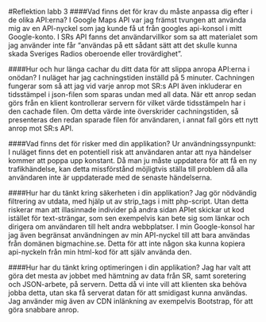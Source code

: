 #Reflektion labb 3
####Vad finns det för krav du måste anpassa dig efter i de olika API:erna?
I Google Maps API var jag främst tvungen att använda mig av en API-nyckel som jag kunde få ut från googles api-konsol i mitt Google-konto.
I SRs API fanns det användarvillkor som sa att materialet som jag använder inte får “användas på ett sådant sätt att det skulle kunna skada Sveriges Radios oberoende eller trovärdighet”. 

####Hur och hur länga cachar du ditt data för att slippa anropa API:erna i onödan?
I nuläget har jag cachningstiden inställd på 5 minuter. Cachningen fungerar som så att jag vid varje anrop mot SR:s API även inkluderar en tidsstämpel i json-filen som sparas undan med all data. När ett anrop sedan görs från en klient kontrollerar servern för vilket värde tidsstämpeln har i den cachade filen. Om detta värde inte överskrider cachningstiden, så presenteras den redan sparade filen för användaren, i annat fall görs ett nytt anrop mot SR:s API.

####Vad finns det för risker med din applikation?
Ur användningssynpunkt: I nuläget finns det en potentiell risk att användaren antar att nya händelser kommer att poppa upp konstant. Då man ju måste uppdatera för att få en ny trafikhändelse, kan detta missförstånd möjligtvis ställa till problem då alla användaren inte är uppdaterade med de senaste händelserna.

####Hur har du tänkt kring säkerheten i din applikation?
Jag gör nödvändig filtrering av utdata, med hjälp ut av strip_tags i mitt php-script. Utan detta riskerar man att illasinnade individer på andra sidan APIet skickar ut kod istället för text-strängar, som sen exempelvis kan bete sig som länkar och dirigera om användaren till helt andra webbplatser.
I min Google-konsol har jag även begränsat användningen av min API-nyckel till att bara användas från domänen bigmachine.se. Detta för att inte någon ska kunna kopiera api-nyckeln från min html-kod för att själv använda den.

####Hur har du tänkt kring optimeringen i din applikation?
Jag har valt att göra det mesta av jobbet med hämtning av data från SR, samt soretering och JSON-arbete, på servern. Detta då vi inte vill att klienten ska behöva jobba detta, utan ska få serverat datan för att smidigast kunna användas.
Jag använder mig även av CDN inlänkning av exempelvis Bootstrap, för att göra snabbare anrop.
